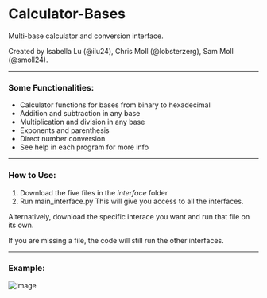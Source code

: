# Calculator-Bases
Multi-base calculator and conversion interface.

Created by Isabella Lu (@ilu24), Chris Moll (@lobsterzerg), Sam Moll (@smoll24).

---
### Some Functionalities:
- Calculator functions for bases from binary to hexadecimal
- Addition and subtraction in any base
- Multiplication and division in any base
- Exponents and parenthesis
- Direct number conversion
- See help in each program for more info
---
### How to Use:
1) Download the five files in the *interface* folder
2) Run main_interface.py
This will give you access to all the interfaces.

Alternatively, download the specific interace you want and run that file on its own.

If you are missing a file, the code will still run the other interfaces.

---
### Example:
![image](https://user-images.githubusercontent.com/115204665/226491693-ea57e4d4-8996-42ab-8827-9e5ac81206b7.png)

